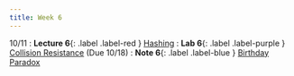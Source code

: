 ```yaml
---
title: Week 6
---
```


10/11
: **Lecture 6**{: .label .label-red } [Hashing](#)
: **Lab 6**{: .label .label-purple } [Collision Resistance](#) (Due 10/18)
: **Note 6**{: .label .label-blue } [Birthday Paradox](#)
